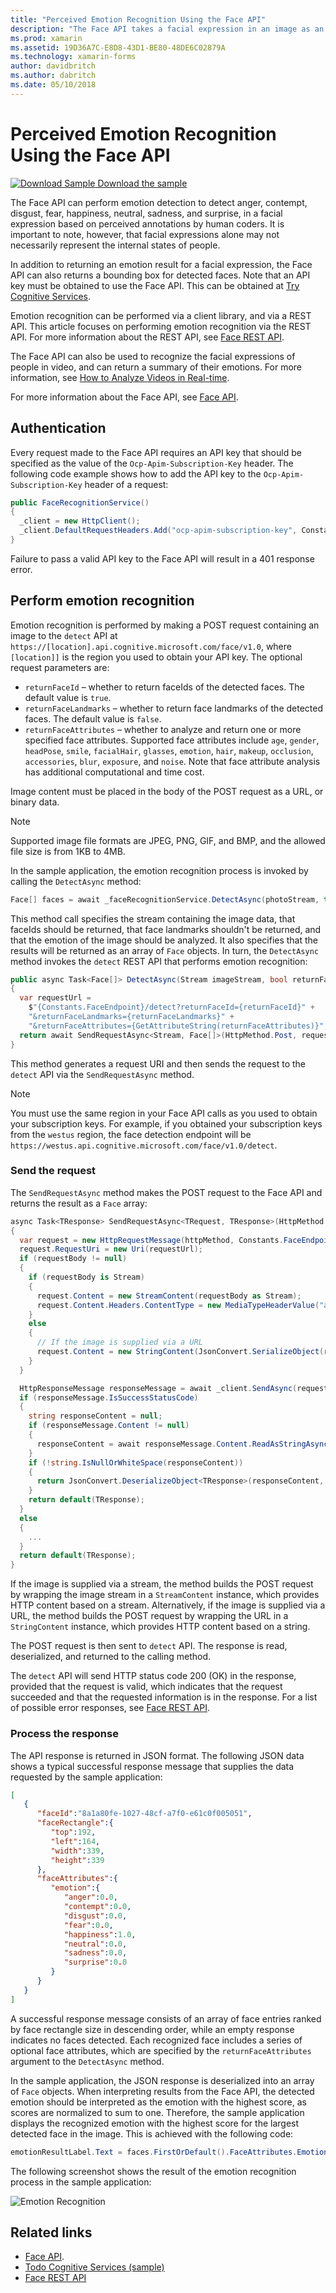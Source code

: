 ```yaml
---
title: "Perceived Emotion Recognition Using the Face API"
description: "The Face API takes a facial expression in an image as an input, and returns data that includes confidence levels across a set of emotions for each face in the image. This article explains how to use the Face API to recognize emotion, to rate a Xamarin.Forms application."
ms.prod: xamarin
ms.assetid: 19D36A7C-E8D8-43D1-BE80-48DE6C02879A
ms.technology: xamarin-forms
author: davidbritch
ms.author: dabritch
ms.date: 05/10/2018
---
```


# Perceived Emotion Recognition Using the Face API

[![Download Sample](~/media/shared/download.png) Download the sample](https://docs.microsoft.com/samples/xamarin/xamarin-forms-samples/webservices-todocognitiveservices)

The Face API can perform emotion detection to detect anger, contempt, disgust, fear, happiness, neutral, sadness, and surprise, in a facial expression based on perceived annotations by human coders. It is important to note, however, that facial expressions alone may not necessarily represent the internal states of people.

In addition to returning an emotion result for a facial expression, the Face API can also returns a bounding box for detected faces. Note that an API key must be obtained to use the Face API. This can be obtained at [Try Cognitive Services](https://azure.microsoft.com/try/cognitive-services/?api=face-api).

Emotion recognition can be performed via a client library, and via a REST API. This article focuses on performing emotion recognition via the REST API. For more information about the REST API, see [Face REST API](https://westus.dev.cognitive.microsoft.com/docs/services/563879b61984550e40cbbe8d/operations/563879b61984550f30395236).

The Face API can also be used to recognize the facial expressions of people in video, and can return a summary of their emotions. For more information, see [How to Analyze Videos in Real-time](/azure/cognitive-services/face/face-api-how-to-topics/howtoanalyzevideo_face/).

For more information about the Face API, see [Face API](/azure/cognitive-services/face/overview/).

## Authentication

Every request made to the Face API requires an API key that should be specified as the value of the `Ocp-Apim-Subscription-Key` header. The following code example shows how to add the API key to the `Ocp-Apim-Subscription-Key` header of a request:

```csharp
public FaceRecognitionService()
{
  _client = new HttpClient();
  _client.DefaultRequestHeaders.Add("ocp-apim-subscription-key", Constants.FaceApiKey);
}
```

Failure to pass a valid API key to the Face API will result in a 401 response error.

## Perform emotion recognition

Emotion recognition is performed by making a POST request containing an image to the `detect` API at `https://[location].api.cognitive.microsoft.com/face/v1.0`, where `[location]]` is the region you used to obtain your API key. The optional request parameters are:

- `returnFaceId` – whether to return faceIds of the detected faces. The default value is `true`.
- `returnFaceLandmarks` – whether to return face landmarks of the detected faces. The default value is `false`.
- `returnFaceAttributes` – whether to analyze and return one or more specified face attributes. Supported face attributes include `age`, `gender`, `headPose`, `smile`, `facialHair`, `glasses`, `emotion`, `hair`, `makeup`, `occlusion`, `accessories`, `blur`, `exposure`, and `noise`. Note that face attribute analysis has additional computational and time cost.

Image content must be placed in the body of the POST request as a URL, or binary data.

> [!NOTE]
> Supported image file formats are JPEG, PNG, GIF, and BMP, and the allowed file size is from 1KB to 4MB.

In the sample application, the emotion recognition process is invoked by calling the `DetectAsync` method:

```csharp
Face[] faces = await _faceRecognitionService.DetectAsync(photoStream, true, false, new FaceAttributeType[] { FaceAttributeType.Emotion });
```

This method call specifies the stream containing the image data, that faceIds should be returned, that face landmarks shouldn't be returned, and that the emotion of the image should be analyzed. It also specifies that the results will be returned as an array of `Face` objects. In turn, the `DetectAsync` method invokes the `detect` REST API that performs emotion recognition:

```csharp
public async Task<Face[]> DetectAsync(Stream imageStream, bool returnFaceId, bool returnFaceLandmarks, IEnumerable<FaceAttributeType> returnFaceAttributes)
{
  var requestUrl =
    $"{Constants.FaceEndpoint}/detect?returnFaceId={returnFaceId}" +
    "&returnFaceLandmarks={returnFaceLandmarks}" +
    "&returnFaceAttributes={GetAttributeString(returnFaceAttributes)}";
  return await SendRequestAsync<Stream, Face[]>(HttpMethod.Post, requestUrl, imageStream);
}
```

This method generates a request URI and then sends the request to the `detect` API via the `SendRequestAsync` method.

> [!NOTE]
> You must use the same region in your Face API calls as you used to obtain your subscription keys. For example, if you obtained your subscription keys from the `westus` region, the face detection endpoint will be `https://westus.api.cognitive.microsoft.com/face/v1.0/detect`.

### Send the request

The `SendRequestAsync` method makes the POST request to the Face API and returns the result as a `Face` array:

```csharp
async Task<TResponse> SendRequestAsync<TRequest, TResponse>(HttpMethod httpMethod, string requestUrl, TRequest requestBody)
{
  var request = new HttpRequestMessage(httpMethod, Constants.FaceEndpoint);
  request.RequestUri = new Uri(requestUrl);
  if (requestBody != null)
  {
    if (requestBody is Stream)
    {
      request.Content = new StreamContent(requestBody as Stream);
      request.Content.Headers.ContentType = new MediaTypeHeaderValue("application/octet-stream");
    }
    else
    {
      // If the image is supplied via a URL
      request.Content = new StringContent(JsonConvert.SerializeObject(requestBody, s_settings), Encoding.UTF8, "application/json");
    }
  }

  HttpResponseMessage responseMessage = await _client.SendAsync(request);
  if (responseMessage.IsSuccessStatusCode)
  {
    string responseContent = null;
    if (responseMessage.Content != null)
    {
      responseContent = await responseMessage.Content.ReadAsStringAsync();
    }
    if (!string.IsNullOrWhiteSpace(responseContent))
    {
      return JsonConvert.DeserializeObject<TResponse>(responseContent, s_settings);
    }
    return default(TResponse);
  }
  else
  {
    ...
  }
  return default(TResponse);
}
```

If the image is supplied via a stream, the method builds the POST request by wrapping the image stream in a `StreamContent` instance, which provides HTTP content based on a stream. Alternatively, if the image is supplied via a URL, the method builds the POST request by wrapping the URL in a `StringContent` instance, which provides HTTP content based on a string.

The POST request is then sent to `detect` API. The response is read, deserialized, and returned to the calling method.

The `detect` API will send HTTP status code 200 (OK) in the response, provided that the request is valid, which indicates that the request succeeded and that the requested information is in the response. For a list of possible error responses, see [Face REST API](https://westus.dev.cognitive.microsoft.com/docs/services/563879b61984550e40cbbe8d/operations/563879b61984550f30395236).

### Process the response

The API response is returned in JSON format. The following JSON data shows a typical successful response message that supplies the data requested by the sample application:

```json
[  
   {  
      "faceId":"8a1a80fe-1027-48cf-a7f0-e61c0f005051",
      "faceRectangle":{  
         "top":192,
         "left":164,
         "width":339,
         "height":339
      },
      "faceAttributes":{  
         "emotion":{  
            "anger":0.0,
            "contempt":0.0,
            "disgust":0.0,
            "fear":0.0,
            "happiness":1.0,
            "neutral":0.0,
            "sadness":0.0,
            "surprise":0.0
         }
      }
   }
]
```

A successful response message consists of an array of face entries ranked by face rectangle size in descending order, while an empty response indicates no faces detected. Each recognized face includes a series of optional face attributes, which are specified by the `returnFaceAttributes` argument to the `DetectAsync` method.

In the sample application, the JSON response is deserialized into an array of `Face` objects. When interpreting results from the Face API, the detected emotion should be interpreted as the emotion with the highest score, as scores are normalized to sum to one. Therefore, the sample application displays the recognized emotion with the highest score for the largest detected face in the image. This is achieved with the following code:

```csharp
emotionResultLabel.Text = faces.FirstOrDefault().FaceAttributes.Emotion.ToRankedList().FirstOrDefault().Key;
```

The following screenshot shows the result of the emotion recognition process in the sample application:

![Emotion Recognition](emotion-recognition-images/emotion-recognition.png)

## Related links

- [Face API](/azure/cognitive-services/face/overview/).
- [Todo Cognitive Services (sample)](https://docs.microsoft.com/samples/xamarin/xamarin-forms-samples/webservices-todocognitiveservices)
- [Face REST API](https://westus.dev.cognitive.microsoft.com/docs/services/563879b61984550e40cbbe8d/operations/563879b61984550f30395236)
